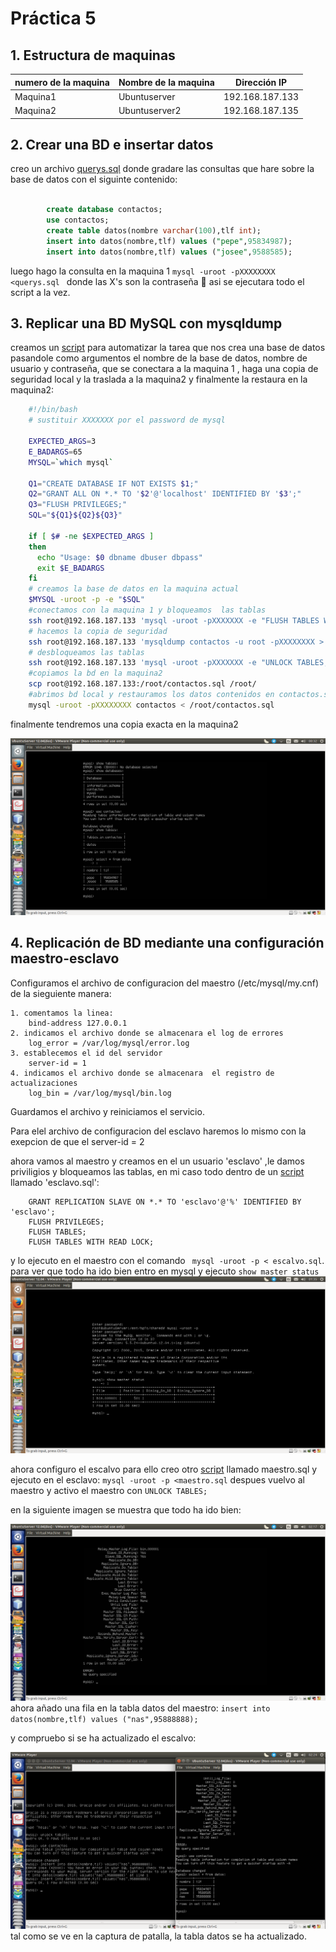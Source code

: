 # Práctica 5

## 1. Estructura de  maquinas

numero de la maquina|Nombre de la maquina | Dirección IP
-----------|------------ | -------------
Maquina1 | Ubuntuserver | 192.168.187.133
Maquina2 | Ubuntuserver2 | 192.168.187.135


## 2. Crear una BD e insertar datos

creo un archivo [querys.sql](https://github.com/NAEL1/SWAP2015/blob/master/practica5/querys.sql) donde gradare las consultas que hare sobre la base de datos con el siguinte contenido:

```sql

		create database contactos;
		use contactos;
		create table datos(nombre varchar(100),tlf int);
		insert into datos(nombre,tlf) values ("pepe",95834987);
		insert into datos(nombre,tlf) values ("josee",9588585);
```

luego hago la consulta en la maquina 1 `mysql -uroot -pXXXXXXXX <querys.sql ` donde las X's son la contraseña :eyes:
asi se ejecutara todo el script a la vez.

## 3. Replicar una BD MySQL con mysqldump

creamos un [script](https://github.com/NAEL1/SWAP2015/blob/master/practica5/sqlDump.sh) para automatizar la tarea  que nos crea una base de datos pasandole como argumentos el nombre de la base de datos, nombre de usuario y contraseña, que se conectara a la maquina 1 , haga una copia de seguridad local  y la traslada a la maquina2 y finalmente la restaura en la maquina2:


``` bash
	#!/bin/bash
	# sustituir XXXXXXX por el password de mysql

	EXPECTED_ARGS=3
	E_BADARGS=65
	MYSQL=`which mysql`
	 
	Q1="CREATE DATABASE IF NOT EXISTS $1;"
	Q2="GRANT ALL ON *.* TO '$2'@'localhost' IDENTIFIED BY '$3';"
	Q3="FLUSH PRIVILEGES;"
	SQL="${Q1}${Q2}${Q3}"
	 
	if [ $# -ne $EXPECTED_ARGS ]
	then
	  echo "Usage: $0 dbname dbuser dbpass"
	  exit $E_BADARGS
	fi
	# creamos la base de datos en la maquina actual
	$MYSQL -uroot -p -e "$SQL"
	#conectamos con la maquina 1 y bloqueamos  las tablas
	ssh root@192.168.187.133 'mysql -uroot -pXXXXXXX -e "FLUSH TABLES WITH READ LOCK;" '
	# hacemos la copia de seguridad 
	ssh root@192.168.187.133 'mysqldump contactos -u root -pXXXXXXXX > /root/contactos.sql'
	# desbloqueamos las tablas
	ssh root@192.168.187.133 'mysql -uroot -pXXXXXXX -e "UNLOCK TABLES;"'
	#copiamos la bd en la maquina2
	scp root@192.168.187.133:/root/contactos.sql /root/
	#abrimos bd local y restauramos los datos contenidos en contactos.sql
	mysql -uroot -pXXXXXXXX contactos < /root/contactos.sql

```


finalmente tendremos una copia exacta en la  maquina2

![imagen](https://github.com/NAEL1/SWAP2015/blob/master/practica5/captura1.png)



## 4. Replicación de BD mediante una configuración maestro-esclavo


Configuramos el archivo de configuracion del maestro (/etc/mysql/my.cnf) de la sieguiente manera:

	1. comentamos la linea:
		bind-address 127.0.0.1
	2. indicamos el archivo donde se almacenara el log de errores
		log_error = /var/log/mysql/error.log
	3. establecemos el id del servidor
		server-id = 1
	4. indicamos el archivo donde se almacenara  el registro de actualizaciones
		log_bin = /var/log/mysql/bin.log

Guardamos el archivo y reiniciamos el servicio.

Para elel archivo de configuracion del esclavo haremos lo mismo con la exepcion de que el server-id = 2 

ahora vamos al maestro y creamos en el un usuario 'esclavo' ,le damos priviligios  y bloqueamos las tablas, en mi caso todo dentro de un [script](https://github.com/NAEL1/SWAP2015/blob/master/practica5/esclavo.sql) llamado 'esclavo.sql':

``` sqlhttps://github.com/NAEL1/SWAP2015/blob/master/practica5/esclavo.sqlo IDENTIFIED BY 'esclavo';
	GRANT REPLICATION SLAVE ON *.* TO 'esclavo'@'%' IDENTIFIED BY 'esclavo';
	FLUSH PRIVILEGES;
	FLUSH TABLES;
	FLUSH TABLES WITH READ LOCK;
```

y lo ejecuto en el maestro con el comando ` mysql -uroot -p < escalvo.sql`. para ver que todo ha ido bien entro en mysql y ejecuto `show master status`
![captura2](https://github.com/NAEL1/SWAP2015/blob/master/practica5/captura2.png)

ahora configuro el escalvo para ello creo otro [script](https://github.com/NAEL1/SWAP2015/blob/master/practica5/esclavo.sql) llamado maestro.sql y ejecuto en el esclavo:
`mysql -uroot -p <maestro.sql`
 despues vuelvo al maestro  y activo el maestro con `UNLOCK TABLES;`
 
 en la siguiente imagen se muestra que todo ha ido bien:

 ![captura3](https://github.com/NAEL1/SWAP2015/blob/master/practica5/captura3.png)
ahora añado una fila en la tabla datos del maestro:
 `insert into datos(nombre,tlf) values ("nas",95888888);`

y compruebo si se ha actualizado el escalvo:

 ![captura4](https://github.com/NAEL1/SWAP2015/blob/master/practica5/captura4.png)
 tal como se ve en la captura de patalla, la tabla datos se ha actualizado.